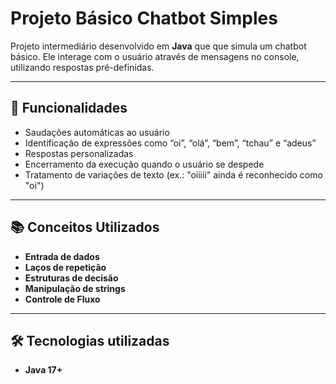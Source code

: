 #  Projeto Básico Chatbot Simples

Projeto intermediário desenvolvido em **Java** que que simula um chatbot básico. Ele interage com o usuário através de mensagens no console, utilizando respostas pré-definidas.

---

## 🚀 Funcionalidades

-  Saudações automáticas ao usuário 
-  Identificação de expressões como “oi”, “olá”, “bem”, “tchau” e “adeus”
-  Respostas personalizadas 
-  Encerramento da execução quando o usuário se despede
-  Tratamento de variações de texto (ex.: "oiiiii" ainda é reconhecido como "oi")

---
## 📚 Conceitos Utilizados

- **Entrada de dados**
- **Laços de repetição**
- **Estruturas de decisão**
- **Manipulação de strings**
- **Controle de Fluxo**
---

## 🛠️ Tecnologias utilizadas

-  **Java 17+**